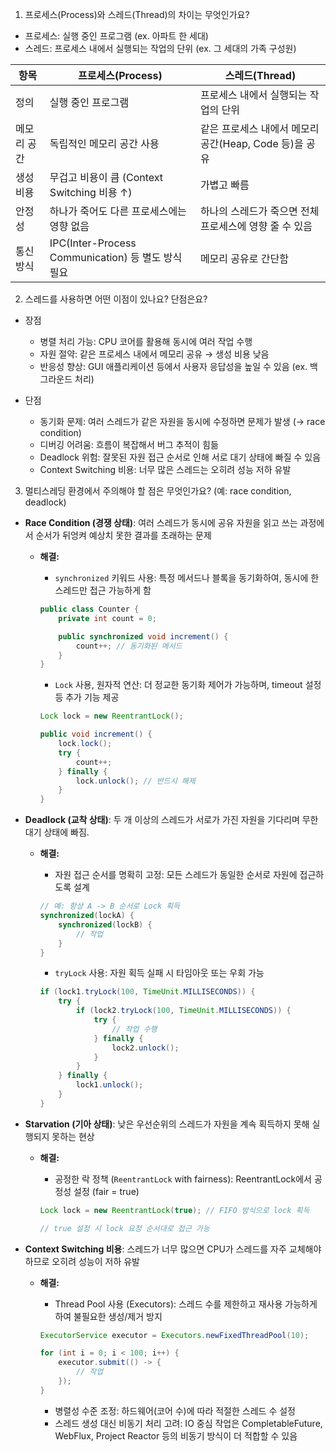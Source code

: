 1. 프로세스(Process)와 스레드(Thread)의 차이는 무엇인가요?
- 프로세스: 실행 중인 프로그램 (ex. 아파트 한 세대)
- 스레드: 프로세스 내에서 실행되는 작업의 단위 (ex. 그 세대의 가족 구성원)

| 항목     | **프로세스(Process)**                           | **스레드(Thread)**                      |
| ------ | ------------------------------------------- | ------------------------------------ |
| 정의     | 실행 중인 프로그램                                  | 프로세스 내에서 실행되는 작업의 단위                 |
| 메모리 공간 | 독립적인 메모리 공간 사용                              | 같은 프로세스 내에서 메모리 공간(Heap, Code 등)을 공유 |
| 생성 비용  | 무겁고 비용이 큼 (Context Switching 비용 ↑)          | 가볍고 빠름                               |
| 안정성    | 하나가 죽어도 다른 프로세스에는 영향 없음                     | 하나의 스레드가 죽으면 전체 프로세스에 영향 줄 수 있음      |
| 통신 방식  | IPC(Inter-Process Communication) 등 별도 방식 필요 | 메모리 공유로 간단함                          |

2. 스레드를 사용하면 어떤 이점이 있나요? 단점은요?
- 장점 
    - 병렬 처리 가능: CPU 코어를 활용해 동시에 여러 작업 수행
    - 자원 절약: 같은 프로세스 내에서 메모리 공유 → 생성 비용 낮음
    - 반응성 향상: GUI 애플리케이션 등에서 사용자 응답성을 높일 수 있음 (ex. 백그라운드 처리)

- 단점
    - 동기화 문제: 여러 스레드가 같은 자원을 동시에 수정하면 문제가 발생 (→ race condition)
    - 디버깅 어려움: 흐름이 복잡해서 버그 추적이 힘듦
    - Deadlock 위험: 잘못된 자원 접근 순서로 인해 서로 대기 상태에 빠질 수 있음
    - Context Switching 비용: 너무 많은 스레드는 오히려 성능 저하 유발

3. 멀티스레딩 환경에서 주의해야 할 점은 무엇인가요? (예: race condition, deadlock)
- **Race Condition (경쟁 상태)**: 여러 스레드가 동시에 공유 자원을 읽고 쓰는 과정에서 순서가 뒤엉켜 예상치 못한 결과를 초래하는 문제 
    -  **해결:**  
        - `synchronized` 키워드 사용: 특정 메서드나 블록을 동기화하여, 동시에 한 스레드만 접근 가능하게 함
        ```java
        public class Counter {
            private int count = 0;

            public synchronized void increment() {
                count++; // 동기화된 메서드
            }
        }
        ```   

        - `Lock` 사용, 원자적 연산: 더 정교한 동기화 제어가 가능하며, timeout 설정 등 추가 기능 제공
        ```java
        Lock lock = new ReentrantLock();

        public void increment() {
            lock.lock();
            try {
                count++;
            } finally {
                lock.unlock(); // 반드시 해제
            }
        }
        ```   
- **Deadlock (교착 상태)**: 두 개 이상의 스레드가 서로가 가진 자원을 기다리며 무한 대기 상태에 빠짐.
    - **해결:** 
        - 자원 접근 순서를 명확히 고정: 모든 스레드가 동일한 순서로 자원에 접근하도록 설계
        ```java
        // 예: 항상 A -> B 순서로 Lock 획득
        synchronized(lockA) {
            synchronized(lockB) {
                // 작업
            }
        }
        ```   

        - `tryLock` 사용: 자원 획득 실패 시 타임아웃 또는 우회 가능     
        ```java
        if (lock1.tryLock(100, TimeUnit.MILLISECONDS)) {
            try {
                if (lock2.tryLock(100, TimeUnit.MILLISECONDS)) {
                    try {
                        // 작업 수행
                    } finally {
                        lock2.unlock();
                    }
                }
            } finally {
                lock1.unlock();
            }
        }
        ```   
- **Starvation (기아 상태)**: 낮은 우선순위의 스레드가 자원을 계속 획득하지 못해 실행되지 못하는 현상
    - **해결:** 
        - 공정한 락 정책 (`ReentrantLock` with fairness): ReentrantLock에서 공정성 설정 (fair = true)
        
        ```java
        Lock lock = new ReentrantLock(true); // FIFO 방식으로 lock 획득

        // true 설정 시 lock 요청 순서대로 접근 가능
        ```    
- **Context Switching 비용**: 스레드가 너무 많으면 CPU가 스레드를 자주 교체해야 하므로 오히려 성능이 저하 유발
    - **해결:** 
        - Thread Pool 사용 (Executors): 스레드 수를 제한하고 재사용 가능하게 하여 불필요한 생성/제거 방지

        ```java
        ExecutorService executor = Executors.newFixedThreadPool(10);

        for (int i = 0; i < 100; i++) {
            executor.submit(() -> {
                // 작업
            });
        }
        ``` 
        - 병렬성 수준 조정: 하드웨어(코어 수)에 따라 적절한 스레드 수 설정
        - 스레드 생성 대신 비동기 처리 고려: IO 중심 작업은 CompletableFuture, WebFlux, Project Reactor 등의 비동기 방식이 더 적합할 수 있음